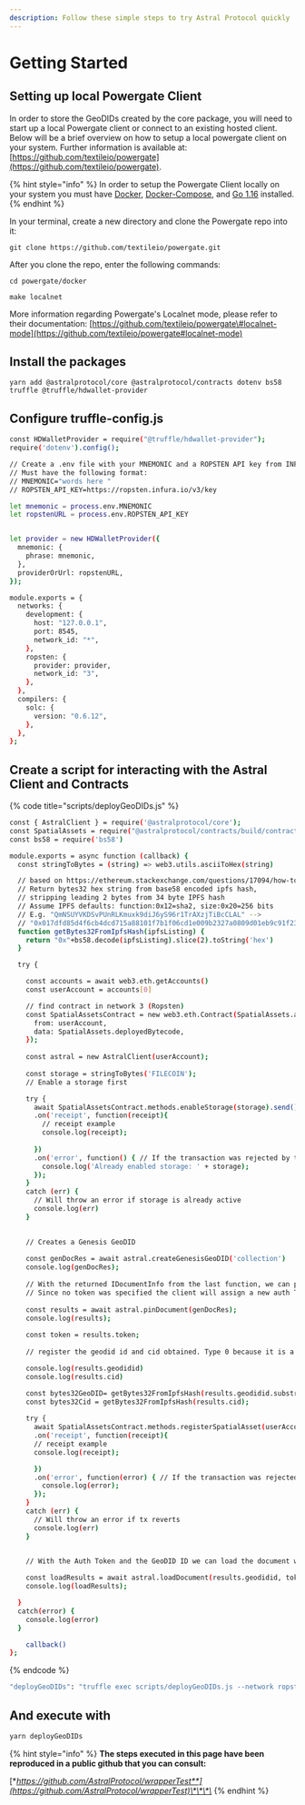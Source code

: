 ```yaml
---
description: Follow these simple steps to try Astral Protocol quickly
---
```


# Getting Started

## Setting up local Powergate Client

In order to store the GeoDIDs created by the core package, you will need to start up a local Powergate client or connect to an existing hosted client. Below will be a brief overview on how to setup a local powergate client on your system. Further information is available at: [https://github.com/textileio/powergate](https://github.com/textileio/powergate).

{% hint style="info" %}
In order to setup the Powergate Client locally on your system you must have [Docker](https://docs.docker.com/engine/install/), [Docker-Compose](https://docs.docker.com/compose/install/), and [Go 1.16](https://golang.org/dl/) installed. 
{% endhint %}

In your terminal, create a new directory and clone the Powergate repo into it:

`git clone https://github.com/textileio/powergate.git`

After you clone the repo, enter the following commands:

`cd powergate/docker`

`make localnet`

More information regarding Powergate's Localnet mode, please refer to their documentation: [https://github.com/textileio/powergate\#localnet-mode](https://github.com/textileio/powergate#localnet-mode)

## Install the packages

```
yarn add @astralprotocol/core @astralprotocol/contracts dotenv bs58 truffle @truffle/hdwallet-provider
```

## Configure truffle-config.js

```bash
const HDWalletProvider = require("@truffle/hdwallet-provider");
require('dotenv').config();

// Create a .env file with your MNEMONIC and a ROPSTEN API key from INFURA
// Must have the following format:
// MNEMONIC="words here "
// ROPSTEN_API_KEY=https://ropsten.infura.io/v3/key

let mnemonic = process.env.MNEMONIC
let ropstenURL = process.env.ROPSTEN_API_KEY


let provider = new HDWalletProvider({
  mnemonic: {
    phrase: mnemonic,
  },
  providerOrUrl: ropstenURL,
});

module.exports = {
  networks: {
    development: {
      host: "127.0.0.1",
      port: 8545,
      network_id: "*",
    },
    ropsten: {
      provider: provider,
      network_id: "3",
    },
  },
  compilers: {
    solc: {
      version: "0.6.12",
    },
  },
};

```

## Create a script for interacting with the Astral Client and Contracts

{% code title="scripts/deployGeoDIDs.js" %}
```bash
const { AstralClient } = require('@astralprotocol/core');
const SpatialAssets = require("@astralprotocol/contracts/build/contracts/SpatialAssets.json")
const bs58 = require('bs58')

module.exports = async function (callback) {
  const stringToBytes = (string) => web3.utils.asciiToHex(string)

  // based on https://ethereum.stackexchange.com/questions/17094/how-to-store-ipfs-hash-using-bytes32
  // Return bytes32 hex string from base58 encoded ipfs hash,
  // stripping leading 2 bytes from 34 byte IPFS hash
  // Assume IPFS defaults: function:0x12=sha2, size:0x20=256 bits
  // E.g. "QmNSUYVKDSvPUnRLKmuxk9diJ6yS96r1TrAXzjTiBcCLAL" -->
  // "0x017dfd85d4f6cb4dcd715a88101f7b1f06cd1e009b2327a0809d01eb9c91f231"
  function getBytes32FromIpfsHash(ipfsListing) {
    return "0x"+bs58.decode(ipfsListing).slice(2).toString('hex')
  }

  try {

    const accounts = await web3.eth.getAccounts()
    const userAccount = accounts[0]

    // find contract in network 3 (Ropsten)
    const SpatialAssetsContract = new web3.eth.Contract(SpatialAssets.abi, SpatialAssets.networks['3'].address, {
      from: userAccount,
      data: SpatialAssets.deployedBytecode,
    });
  
    const astral = new AstralClient(userAccount);
  
    const storage = stringToBytes('FILECOIN');
    // Enable a storage first

    try {
      await SpatialAssetsContract.methods.enableStorage(storage).send()
      .on('receipt', function(receipt){
        // receipt example
        console.log(receipt);
  
      })
      .on('error', function() { // If the transaction was rejected by the network with a receipt, the second parameter will be the receipt.
        console.log('Already enabled storage: ' + storage);
      });
    } 
    catch (err) {
      // Will throw an error if storage is already active
      console.log(err)
    }

  
    // Creates a Genesis GeoDID 
    
    const genDocRes = await astral.createGenesisGeoDID('collection')
    console.log(genDocRes);
  
    // With the returned IDocumentInfo from the last function, we can pin it.
    // Since no token was specified the client will assign a new auth Token to the user.
    
    const results = await astral.pinDocument(genDocRes);
    console.log(results);
    
    const token = results.token;
          
    // register the geodid id and cid obtained. Type 0 because it is a collection

    console.log(results.geodidid)
    console.log(results.cid)

    const bytes32GeoDID= getBytes32FromIpfsHash(results.geodidid.substring(8));
    const bytes32Cid = getBytes32FromIpfsHash(results.cid);
  
    try {
      await SpatialAssetsContract.methods.registerSpatialAsset(userAccount, bytes32GeoDID, stringToBytes(''),[], bytes32Cid, storage,0).send()    
      .on('receipt', function(receipt){
      // receipt example
      console.log(receipt);

      })
      .on('error', function(error) { // If the transaction was rejected by the network with a receipt, the second parameter will be the receipt.
        console.log(error);
      });
    } 
    catch (err) {
      // Will throw an error if tx reverts
      console.log(err)
    }

    
    // With the Auth Token and the GeoDID ID we can load the document with the loadDocument function

    const loadResults = await astral.loadDocument(results.geodidid, token);
    console.log(loadResults);

  }
  catch(error) {
    console.log(error)
  }

    callback()
};

```
{% endcode %}

```bash
"deployGeoDIDs": "truffle exec scripts/deployGeoDIDs.js --network ropsten",
```

## And execute with

```bash
yarn deployGeoDIDs
```

{% hint style="info" %}
**The steps executed in this page have been reproduced in a public github that you can consult:**  
  
[**https://github.com/AstralProtocol/wrapperTest**](https://github.com/AstralProtocol/wrapperTest)\*\*\*\*
{% endhint %}

